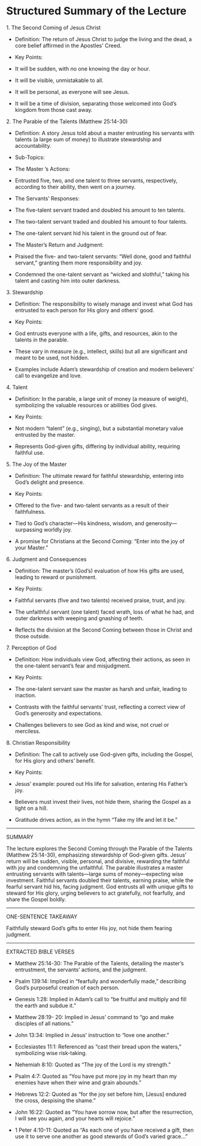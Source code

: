 # Structured Summary of the Lecture

1\. The Second Coming of Jesus Christ

- Definition: The return of Jesus Christ to judge the living and the dead, a core belief affirmed in the Apostles' Creed.

- Key Points:

- It will be sudden, with no one knowing the day or hour.

- It will be visible, unmistakable to all.

- It will be personal, as everyone will see Jesus.

- It will be a time of division, separating those welcomed into God’s kingdom from those cast away.

2\. The Parable of the Talents (Matthew 25:14-30)

- Definition: A story Jesus told about a master entrusting his servants with talents (a large sum of money) to illustrate stewardship and accountability.

- Sub-Topics:

- The Master ’s Actions:

- Entrusted five, two, and one talent to three servants, respectively, according to their ability, then went on a journey.

- The Servants’ Responses:

- The five-talent servant traded and doubled his amount to ten talents.

- The two-talent servant traded and doubled his amount to four talents.

- The one-talent servant hid his talent in the ground out of fear.

- The Master’s Return and Judgment:

- Praised the five- and two-talent servants: “Well done, good and faithful servant,” granting them more responsibility and joy.

- Condemned the one-talent servant as “wicked and slothful,” taking his talent and casting him into outer darkness.

3\. Stewardship

- Definition: The responsibility to wisely manage and invest what God has entrusted to each person for His glory and others’ good.

- Key Points:

- God entrusts everyone with a life, gifts, and resources, akin to the talents in the parable.

- These vary in measure (e.g., intellect, skills) but all are significant and meant to be used, not hidden.

- Examples include Adam’s stewardship of creation and modern believers’ call to evangelize and love.

4\. Talent

- Definition: In the parable, a large unit of money (a measure of weight), symbolizing the valuable resources or abilities God gives.

- Key Points:

- Not modern “talent” (e.g., singing), but a substantial monetary value entrusted by the master.

- Represents God-given gifts, differing by individual ability, requiring faithful use.

5\. The Joy of the Master

- Definition: The ultimate reward for faithful stewardship, entering into God’s delight and presence.

- Key Points:

- Offered to the five- and two-talent servants as a result of their faithfulness.

- Tied to God’s character—His kindness, wisdom, and generosity—surpassing worldly joy.

- A promise for Christians at the Second Coming: “Enter into the joy of your Master.”

6\. Judgment and Consequences

- Definition: The master’s (God’s) evaluation of how His gifts are used, leading to reward or punishment.

- Key Points:

- Faithful servants (five and two talents) received praise, trust, and joy.

- The unfaithful servant (one talent) faced wrath, loss of what he had, and outer darkness with weeping and gnashing of teeth.

- Reflects the division at the Second Coming between those in Christ and those outside.

7\. Perception of God

- Definition: How individuals view God, affecting their actions, as seen in the one-talent servant’s fear and misjudgment.

- Key Points:

- The one-talent servant saw the master as harsh and unfair, leading to inaction.

- Contrasts with the faithful servants’ trust, reflecting a correct view of God’s generosity and expectations.

- Challenges believers to see God as kind and wise, not cruel or merciless.

8\. Christian Responsibility

- Definition: The call to actively use God-given gifts, including the Gospel, for His glory and others’ benefit.

- Key Points:

- Jesus’ example: poured out His life for salvation, entering His Father’s joy.

- Believers must invest their lives, not hide them, sharing the Gospel as a light on a hill.

- Gratitude drives action, as in the hymn “Take my life and let it be.”

___

SUMMARY

The lecture explores the Second Coming through the Parable of the Talents (Matthew 25:14-30), emphasizing stewardship of God-given gifts. Jesus’ return will be sudden, visible, personal, and divisive, rewarding the faithful with joy and condemning the unfaithful. The parable illustrates a master entrusting servants with talents—large sums of money—expecting wise investment. Faithful servants doubled their talents, earning praise, while the fearful servant hid his, facing judgment. God entrusts all with unique gifts to steward for His glory, urging believers to act gratefully, not fearfully, and share the Gospel boldly.

___

ONE-SENTENCE TAKEAWAY

Faithfully steward God’s gifts to enter His joy, not hide them fearing judgment.

___

EXTRACTED BIBLE VERSES

- Matthew 25:14-30: The Parable of the Talents, detailing the master’s entrustment, the servants’ actions, and the judgment.

- Psalm 139:14: Implied in “fearfully and wonderfully made,” describing God’s purposeful creation of each person.

- Genesis 1:28: Implied in Adam’s call to “be fruitful and multiply and fill the earth and subdue it.”

- Matthew 28:19- 20: Implied in Jesus’ command to “go and make disciples of all nations.”

- John 13:34: Implied in Jesus’ instruction to “love one another.”

- Ecclesiastes 11:1: Referenced as “cast their bread upon the waters,” symbolizing wise risk-taking.

- Nehemiah 8:10: Quoted as “The joy of the Lord is my strength.”

- Psalm 4:7: Quoted as “You have put more joy in my heart than my enemies have when their wine and grain abounds.”

- Hebrews 12:2: Quoted as “for the joy set before him, \[Jesus\] endured the cross, despising the shame.”

- John 16:22: Quoted as “You have sorrow now, but after the resurrection, I will see you again, and your hearts will rejoice.”

- 1 Peter 4:10-11: Quoted as “As each one of you have received a gift, then use it to serve one another as good stewards of God’s varied grace…”
